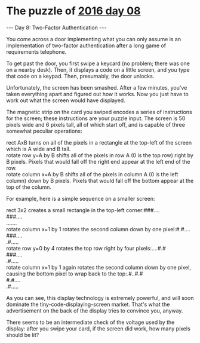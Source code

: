 # The puzzle of [2016 day 08](https://adventofcode.com/2016/day/8)

--- Day 8: Two-Factor Authentication ---

You come across a door implementing what you can only assume is an implementation of two-factor authentication after a long game of requirements telephone.

To get past the door, you first swipe a keycard (no problem; there was one on a nearby desk). Then, it displays a code on a little screen, and you type that code on a keypad. Then, presumably, the door unlocks.

Unfortunately, the screen has been smashed. After a few minutes, you've taken everything apart and figured out how it works. Now you just have to work out what the screen would have displayed.

The magnetic strip on the card you swiped encodes a series of instructions for the screen; these instructions are your puzzle input. The screen is 50 pixels wide and 6 pixels tall, all of which start off, and is capable of three somewhat peculiar operations:

rect AxB turns on all of the pixels in a rectangle at the top-left of the screen which is A wide and B tall.\
rotate row y=A by B shifts all of the pixels in row A (0 is the top row) right by B pixels. Pixels that would fall off the right end appear at the left end of the row.\
rotate column x=A by B shifts all of the pixels in column A (0 is the left column) down by B pixels. Pixels that would fall off the bottom appear at the top of the column.

For example, here is a simple sequence on a smaller screen:

rect 3x2 creates a small rectangle in the top-left corner:###....\
###....\
.......\
rotate column x=1 by 1 rotates the second column down by one pixel:#.#....\
###....\
.#.....\
rotate row y=0 by 4 rotates the top row right by four pixels:....#.#\
###....\
.#.....\
rotate column x=1 by 1 again rotates the second column down by one pixel, causing the bottom pixel to wrap back to the top:.#..#.#\
#.#....\
.#.....

As you can see, this display technology is extremely powerful, and will soon dominate the tiny-code-displaying-screen market.  That's what the advertisement on the back of the display tries to convince you, anyway.

There seems to be an intermediate check of the voltage used by the display: after you swipe your card, if the screen did work, how many pixels should be lit?